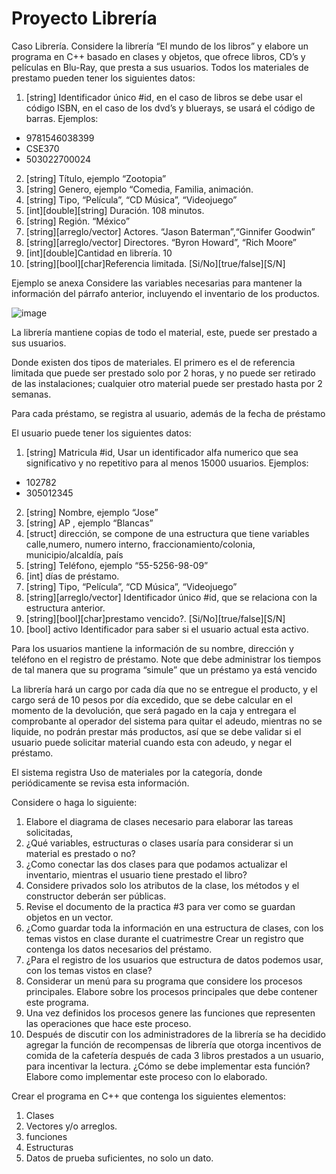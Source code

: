 # Proyecto Librería
Caso Librería. Considere la librería “El mundo de los libros” y elabore un programa en
C++ basado en clases y objetos, que ofrece libros, CD’s y películas en Blu-Ray, que
presta a sus usuarios. Todos los materiales de prestamo pueden tener los siguientes
datos:

1. [string] Identificador único #id, en el caso de libros se debe usar el código ISBN,
en el caso de los dvd’s y bluerays, se usará el código de barras.
Ejemplos:
* 9781546038399
* CSE370
* 503022700024

2. [string] Título, ejemplo “Zootopia”
3. [string] Genero, ejemplo “Comedia, Familia, animación.
4. [string] Tipo, “Película”, “CD Música”, “Videojuego”
5. [int][double][string] Duración. 108 minutos.
6. [string] Región. “México”
7. [string][arreglo/vector] Actores. “Jason Baterman”,“Ginnifer Goodwin”
8. [string][arreglo/vector] Directores. “Byron Howard”, “Rich Moore”
9. [int][double]Cantidad en librería. 10
10. [string][bool][char]Referencia limitada. [Si/No][true/false][S/N]

Ejemplo se anexa
Considere las variables necesarias para mantener la información del párrafo anterior,
incluyendo el inventario de los productos.

![image](https://github.com/user-attachments/assets/e4c2bd8d-af3d-4f8a-9cd7-05d810c033f7)

La librería mantiene copias de todo el material, este, puede ser prestado a sus usuarios.

Donde existen dos tipos de materiales. El primero es el de referencia limitada que puede ser prestado solo por 2 horas, y no puede ser retirado de las instalaciones; cualquier otro material puede ser prestado hasta por 2 semanas.

Para cada préstamo, se registra al usuario, además de la fecha de préstamo

El usuario puede tener los siguientes datos:
1. [string] Matricula #id, Usar un identificador alfa numerico que sea significativo y no repetitivo para al menos 15000 usuarios.
Ejemplos:
* 102782
* 305012345
2. [string] Nombre, ejemplo “Jose”
3. [string] AP , ejemplo “Blancas”
4. [struct] dirección, se compone de una estructura que tiene variables calle,numero, numero interno, fraccionamiento/colonia, municipio/alcaldía, país
5. [string] Teléfono, ejemplo “55-5256-98-09”
6. [int] días de préstamo.
7. [string] Tipo, “Película”, “CD Música”, “Videojuego”
8. [string][arreglo/vector] Identificador único #id, que se relaciona con la estructura anterior.
9. [string][bool][char]prestamo vencido?. [Si/No][true/false][S/N]
10. [bool] activo Identificador para saber si el usuario actual esta activo.

Para los usuarios mantiene la información de su nombre, dirección y teléfono en el registro de préstamo. Note que debe administrar los tiempos de tal manera que su programa “simule” que un préstamo ya está vencido

La librería hará un cargo por cada día que no se entregue el producto, y el cargo será de 10 pesos por día excedido, que se debe calcular en el momento de la devolución, que será pagado en la caja y entregara el comprobante al operador del sistema para quitar el adeudo, mientras no se liquide, no podrán prestar más productos, así que se
debe validar si el usuario puede solicitar material cuando esta con adeudo, y negar el
préstamo.

El sistema registra Uso de materiales por la categoría, donde periódicamente se revisa
esta información.

Considere o haga lo siguiente:
1. Elabore el diagrama de clases necesario para elaborar las tareas solicitadas,
2. ¿Qué variables, estructuras o clases usaría para considerar si un material es prestado o no?
3. ¿Como conectar las dos clases para que podamos actualizar el inventario, mientras el usuario tiene prestado el libro?
4. Considere privados solo los atributos de la clase, los métodos y el constructor deberán ser públicas.
5. Revise el documento de la practica #3 para ver como se guardan objetos en un vector.
6. ¿Como guardar toda la información en una estructura de clases, con los temas vistos en clase durante el cuatrimestre Crear un registro que contenga los datos necesarios del préstamo.
7. ¿Para el registro de los usuarios que estructura de datos podemos usar, con los temas vistos en clase?
8. Considerar un menú para su programa que considere los procesos principales. Elabore sobre los procesos principales que debe contener este programa.
9. Una vez definidos los procesos genere las funciones que representen las operaciones que hace este proceso.
10. Después de discutir con los administradores de la librería se ha decidido agregar la función de recompensas de librería que otorga incentivos de comida de la cafetería después de cada 3 libros prestados a un usuario, para incentivar la lectura. ¿Cómo se debe implementar esta función? Elabore como implementar
este proceso con lo elaborado.

Crear el programa en C++ que contenga los siguientes elementos:

1. Clases
2. Vectores y/o arreglos.
3. funciones
4. Estructuras
5. Datos de prueba suficientes, no solo un dato.
